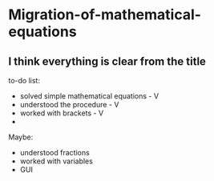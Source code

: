# Migration-of-mathematical-equations
I think everything is clear from the title
----
to-do list:
* solved simple mathematical equations - V
* understood the procedure - V
* worked with brackets - V
* 

Maybe: 
* understood fractions
* worked with variables
* GUI